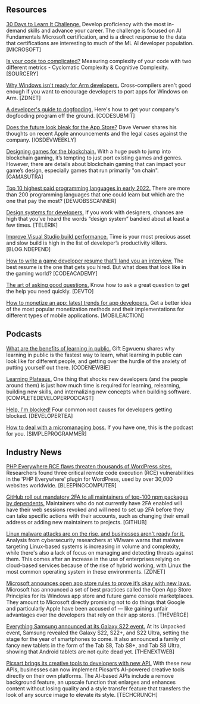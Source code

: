 ﻿## Resources

[30 Days to Learn It Challenge.](https://nam06.safelinks.protection.outlook.com/?url=https%3A%2F%2Faka.ms%2FAIShow%2F30DaystoLearn&data=04%7C01%7CRachel.Lyon%40microsoft.com%7Ca7be1c6f526c48bb0c8908d9e26b7701%7C72f988bf86f141af91ab2d7cd011db47%7C1%7C0%7C637789773486469300%7CUnknown%7CTWFpbGZsb3d8eyJWIjoiMC4wLjAwMDAiLCJQIjoiV2luMzIiLCJBTiI6Ik1haWwiLCJXVCI6Mn0%3D%7C3000&sdata=YexSlt2HK2ySJQwc4v6bubivIUA23qD%2FT4k7lf4fnas%3D&reserved=0)  Develop proficiency with the most in-demand skills and advance your career. The challenge is focused on AI Fundamentals Microsoft certification, and is a direct response to the data that certifications are interesting to much of the ML AI developer population.  [MICROSOFT]

[Is your code too complicated?](https://sourcery.ai/blog/code_complexity/)  Measuring complexity of your code with two different metrics - Cyclomatic Complexity & Cognitive Complexity. [SOURCERY]

[Why Windows isn't ready for Arm developers.](https://www.zdnet.com/article/op-ed-windows-isnt-ready-for-arm-developers/)  Cross-compilers aren't good enough if you want to encourage developers to port apps for Windows on Arm. [ZDNET]

[A developer's guide to dogfooding.](https://codesubmit.io/blog/is-dogfooding-right-for-your-team/)  Here's how to get your company's dogfooding program off the ground. [CODESUBMIT]

[Does the future look bleak for the App Store?](https://iosdevweekly.com/issues/544)  Dave Verwer shares his thoughts on recent Apple announcements and the legal cases against the company. [IOSDEVWEEKLY]

[Designing games for the blockchain.](https://www.gamasutra.com/blogs/DevinBecker/20220208/393500/Designing_Games_for_the_Blockchain.php)  With a huge push to jump into blockchain gaming, it’s tempting to just port existing games and genres. However, there are details about blockchain gaming that can impact your game’s design, especially games that run primarily "on chain". [GAMASUTRA]

[Top 10 highest paid programming languages in early 2022.](https://www.devjobsscanner.com/blog/top-10-highest-paid-programming-languages-in-early-2022/)  There are more than 200 programming languages that one could learn but which are the one that pay the most? [DEVJOBSSCANNER]

[Design systems for developers.](https://www.telerik.com/blogs/design-systems-developers)  If you work with designers, chances are high that you’ve heard the words “design system” bandied about at least a few times. [TELERIK]

[Improve Visual Studio build performance.](https://blog.ndepend.com/improve-visual-studio-build-performance/)  Time is your most precious asset and slow build is high in the list of developer’s productivity killers. [BLOG.NDEPEND]

[How to write a game developer resume that’ll land you an interview.](https://www.codecademy.com/resources/blog/how-to-write-a-game-developer-resume-thatll-land-you-an-interview/)  The best resume is the one that gets you hired. But what does that look like in the gaming world? [CODEACADEMY]

[The art of asking good questions.](https://dev.to/vaarun_sinha/the-art-of-asking-good-questions-lkd)  Know how to ask a great question to get the help you need quickly. [DEVTO]

[How to monetize an app: latest trends for app developers.](https://www.mobileaction.co/blog/app-business/how-to-monetize-an-app-latest-trends-for-app-developers/)  Get a better idea of the most popular monetization methods and their implementations for different types of mobile applications. [MOBILEACTION]

## Podcasts

[What are the benefits of learning in public.](https://www.codenewbie.org/podcast/what-are-the-benefits-of-learning-in-public)  Gift Egwuenu shares why learning in public is the fastest way to learn, what learning in public can look like for different people, and getting over the hurdle of the anxiety of putting yourself out there. [CODENEWBIE]

[Learning Plateaus.](https://completedeveloperpodcast.com/learning-plateaus/)  One thing that shocks new developers (and the people around them) is just how much time is required for learning, relearning, building new skills, and internalizing new concepts when building software. [COMPLETEDEVELOPERPODCAST]

[Help, I'm blocked!](https://developertea.com/episodes/7360eca4-6a57-4903-b80d-734757df0d8c)  Four common root causes for developers getting blocked. [DEVELOPERTEA]

[How to deal with a micromanaging boss.](https://simpleprogrammer.libsyn.com/872-how-to-deal-with-a-micromanaging-boss-simple-programmer-podcast)  If you have one, this is the podcast for you. [SIMPLEPROGRAMMER]

## Industry News

[PHP Everywhere RCE flaws threaten thousands of WordPress sites.](https://www.bleepingcomputer.com/news/security/php-everywhere-rce-flaws-threaten-thousands-of-wordpress-sites/)  Researchers found three critical remote code execution (RCE) vulnerabilities in the 'PHP Everywhere' plugin for WordPress, used by over 30,000 websites worldwide. [BLEEPINGCOMPUTER]

[GitHub roll out mandatory 2FA to all maintainers of top-100 npm packages by dependents.](https://github.blog/2022-02-01-top-100-npm-package-maintainers-require-2fa-additional-security/)  Maintainers who do not currently have 2FA enabled will have their web sessions revoked and will need to set up 2FA before they can take specific actions with their accounts, such as changing their email address or adding new maintainers to projects. [GITHUB]

[Linux malware attacks are on the rise, and businesses aren't ready for it.](https://www.zdnet.com/article/linux-malware-attacks-are-on-the-rise-and-businesses-arent-ready-for-it/)  Analysis from cybersecurity researchers at VMware warns that malware targeting Linux-based systems is increasing in volume and complexity, while there's also a lack of focus on managing and detecting threats against them. This comes after an increase in the use of enterprises relying on cloud-based services because of the rise of hybrid working, with Linux the most common operating system in these environments. [ZDNET]

[Microsoft announces open app store rules to prove it’s okay with new laws.](https://www.theverge.com/2022/2/9/22925544/microsoft-open-app-store-principles-windows-xbox)  Microsoft has announced a set of best practices called the Open App Store Principles for its Windows app store and future game console marketplaces. They amount to Microsoft directly promising not to do things that Google and particularly Apple have been accused of — like gaining unfair advantages over the developers that rely on their app stores. [THEVERGE]

[Everything Samsung announced at its Galaxy S22 event.](https://thenextweb.com/news/samsung-galaxy-s22-unpacked)  At its Unpacked event, Samsung revealed the Galaxy S22, S22+, and S22 Ultra, setting the stage for the year of smartphones to come. It also announced a family of fancy new tablets in the form of the Tab S8, Tab S8+, and Tab S8 Ultra, showing that Android tablets are not quite dead yet. [THENEXTWEB]

[Picsart brings its creative tools to developers with new API.](https://techcrunch.com/2022/02/09/picsart-brings-its-creative-tools-to-developers-with-new-api/?guccounter=1)  With these new APIs, businesses can now implement Picsart’s AI-powered creative tools directly on their own platforms. The AI-based APIs include a remove background feature, an upscale function that enlarges and enhances content without losing quality and a style transfer feature that transfers the look of any source image to elevate its style. [TECHCRUNCH]

